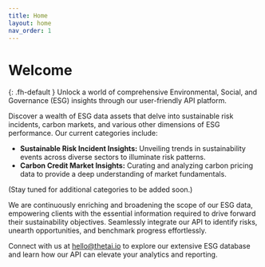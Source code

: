 ```yaml
---
title: Home
layout: home
nav_order: 1
---
```


# **Welcome**
{: .fh-default }
Unlock a world of comprehensive Environmental, Social, and Governance (ESG) insights through our user-friendly API platform.

Discover a wealth of ESG data assets that delve into sustainable risk incidents, carbon markets, and various other dimensions of ESG performance. Our current categories include:

- **Sustainable Risk Incident Insights:** Unveiling trends in sustainability events across diverse sectors to illuminate risk patterns.
- **Carbon Credit Market Insights:** Curating and analyzing carbon pricing data to provide a deep understanding of market fundamentals.

(Stay tuned for additional categories to be added soon.)

We are continuously enriching and broadening the scope of our ESG data, empowering clients with the essential information required to drive forward their sustainability objectives. Seamlessly integrate our API to identify risks, unearth opportunities, and benchmark progress effortlessly.

Connect with us at [hello@thetai.io](mailto:hello@thetai.io) to explore our extensive ESG database and learn how our API can elevate your analytics and reporting.
